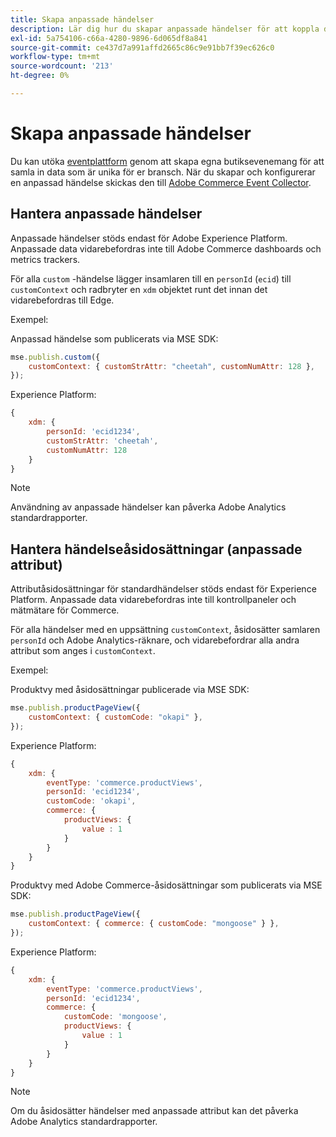 ```yaml
---
title: Skapa anpassade händelser
description: Lär dig hur du skapar anpassade händelser för att koppla dina Adobe Commerce-data till andra Adobe DX-produkter.
exl-id: 5a754106-c66a-4280-9896-6d065df8a841
source-git-commit: ce437d7a991affd2665c86c9e91bb7f39ec626c0
workflow-type: tm+mt
source-wordcount: '213'
ht-degree: 0%

---
```


# Skapa anpassade händelser

Du kan utöka [eventplattform](events.md) genom att skapa egna butiksevenemang för att samla in data som är unika för er bransch. När du skapar och konfigurerar en anpassad händelse skickas den till [Adobe Commerce Event Collector](https://www.npmjs.com/package/@adobe/magento-storefront-event-collector).

## Hantera anpassade händelser

Anpassade händelser stöds endast för Adobe Experience Platform. Anpassade data vidarebefordras inte till Adobe Commerce dashboards och metrics trackers.

För alla `custom` -händelse lägger insamlaren till en `personId` (`ecid`) till `customContext` och radbryter en `xdm` objektet runt det innan det vidarebefordras till Edge.

Exempel:

Anpassad händelse som publicerats via MSE SDK:

```javascript
mse.publish.custom({
    customContext: { customStrAttr: "cheetah", customNumAttr: 128 },
});
```

Experience Platform:

```javascript
{
    xdm: {
        personId: 'ecid1234',
        customStrAttr: 'cheetah',
        customNumAttr: 128
    }
}
```

>[!NOTE]
>
> Användning av anpassade händelser kan påverka Adobe Analytics standardrapporter.

## Hantera händelseåsidosättningar (anpassade attribut)

Attributåsidosättningar för standardhändelser stöds endast för Experience Platform. Anpassade data vidarebefordras inte till kontrollpaneler och mätmätare för Commerce.

För alla händelser med en uppsättning `customContext`, åsidosätter samlaren `personId` och Adobe Analytics-räknare, och vidarebefordrar alla andra attribut som anges i `customContext`.

Exempel:

Produktvy med åsidosättningar publicerade via MSE SDK:

```javascript
mse.publish.productPageView({
    customContext: { customCode: "okapi" },
});
```

Experience Platform:

```javascript
{
    xdm: {
        eventType: 'commerce.productViews',
        personId: 'ecid1234',
        customCode: 'okapi',
        commerce: {
            productViews: {
                value : 1
            }
        }
    }
}
```

Produktvy med Adobe Commerce-åsidosättningar som publicerats via MSE SDK:

```javascript
mse.publish.productPageView({
    customContext: { commerce: { customCode: "mongoose" } },
});
```

Experience Platform:

```javascript
{
    xdm: {
        eventType: 'commerce.productViews',
        personId: 'ecid1234',
        commerce: {
            customCode: 'mongoose',
            productViews: {
                value : 1
            }
        }
    }
}
```

>[!NOTE]
>
> Om du åsidosätter händelser med anpassade attribut kan det påverka Adobe Analytics standardrapporter.
